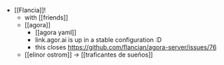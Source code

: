 - [[Flancia]]!
  - with [[friends]]
  - [[agora]]
    - [[agora yaml]]
    - link.agor.ai is up in a stable configuration :D
    - this closes https://github.com/flancian/agora-server/issues/76
  - [[elinor ostrom]] -> [[traficantes de sueños]]
